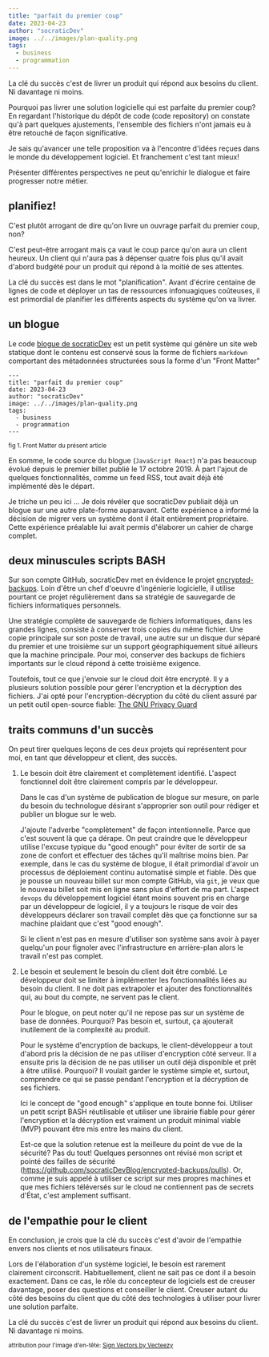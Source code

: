 ```yaml
---
title: "parfait du premier coup"
date: 2023-04-23
author: "socraticDev"
image: ../../images/plan-quality.png
tags:
  - business
  - programmation
---
```


La clé du succès c'est de livrer un produit qui répond aux besoins du client.
Ni davantage ni moins.

Pourquoi pas livrer une solution logicielle qui est parfaite du premier coup? En
regardant l'historique du dépôt de code (code repository) on constate qu'à part
quelques ajustements, l'ensemble des fichiers n'ont jamais eu à être retouché
de façon significative.

Je sais qu'avancer une telle proposition va à l'encontre d'idées reçues dans le 
monde du développement logiciel. Et franchement c'est tant mieux!

Présenter différentes perspectives ne peut qu'enrichir le dialogue et
faire progresser notre métier.

## planifiez!

C'est plutôt arrogant de dire qu'on livre un ouvrage parfait du premier coup, non?

C'est peut-être arrogant mais ça vaut le coup parce qu'on aura un client
heureux. Un client qui n'aura pas à dépenser quatre fois plus qu'il avait d'abord
budgété pour un produit qui répond à la moitié de ses attentes. 

La clé du succès est dans le mot "planification". Avant d'écrire centaine de
lignes de code et déployer un tas de ressources infonuagiques coûteuses, il est
primordial de planifier les différents aspects du système qu'on va livrer.

## un blogue

Le code [blogue de socraticDev](https://github.com/socraticDevBlog/jamstackBlog) est
un petit système qui génère un site web statique dont le contenu est conservé
sous la forme de fichiers `markdown` comportant des métadonnées structurées
sous la forme d'un "Front Matter"

```
---
title: "parfait du premier coup"
date: 2023-04-23
author: "socraticDev"
image: ../../images/plan-quality.png
tags:
  - business
  - programmation
---
```
<small>fig 1. Front Matter du présent article</small>

En somme, le code source du blogue (`JavaScript React`) n'a pas beaucoup évolué
depuis le premier billet publié le 17 octobre 2019. À part l'ajout de quelques
fonctionnalités, comme un feed RSS, tout avait déjà été implémenté dès le départ.

Je triche un peu ici ... Je dois révéler que socraticDev publiait déjà un blogue sur une autre
plate-forme auparavant. Cette expérience a informé la décision de migrer vers
un système dont il était entièrement propriétaire. Cette expérience préalable
lui avait permis d'élaborer un cahier de charge complet.

## deux minuscules scripts BASH

Sur son compte GitHub, socraticDev met en évidence le projet
[encrypted-backups](https://github.com/socraticDevBlog/encrypted-backups). Loin
d'être un chef d'oeuvre d'ingénierie logicielle, il utilise pourtant ce projet régulièrement dans
sa stratégie de sauvegarde de fichiers informatiques personnels. 

Une stratégie complète de sauvegarde de fichiers informatiques, dans les
grandes lignes, consiste à conserver trois copies du même fichier. Une copie
principale sur son poste de travail, une autre sur un disque dur séparé du
premier et une troisième sur un support géographiquement situé ailleurs que la
machine principale. Pour moi, conserver des backups de fichiers importants sur
le cloud répond à cette troisième exigence.

Toutefois, tout ce que j'envoie sur le cloud doit être encrypté. Il y a
plusieurs solution possible pour gérer l'encryption et la décryption des
fichiers. J'ai opté pour l'encryption-décryption du côté du client assuré par un
petit outil open-source fiable: [The GNU Privacy Guard](https://gnupg.org/)

## traits communs d'un succès

On peut tirer quelques leçons de ces deux projets qui représentent pour
moi, en tant que développeur et client, des succès.

1. Le besoin doit être clairement et complètement identifié. L'aspect
   fonctionnel doit être clairement compris par le développeur.

   Dans le cas d'un système de publication de blogue sur mesure, on parle du
   besoin du technologue désirant s'approprier son outil pour rédiger et
   publier un blogue sur le web. 
   
   J'ajoute l'adverbe "complètement" de façon intentionnelle. Parce que c'est
   souvent là que ça dérape. On peut craindre que le développeur utilise l'excuse typique du
   "good enough" pour éviter de sortir de sa zone de confort et effectuer des
   tâches qu'il maîtrise moins bien. Par exemple, dans le cas du système de
   blogue, il était primordial d'avoir un processus de déploiement continu
   automatisé simple et fiable. Dès que je pousse un nouveau billet sur mon
   compte GitHub, via `git`, je veux que le nouveau billet soit mis en ligne sans
   plus d'effort de ma part. L'aspect `devops` du développement logiciel étant
   moins souvent pris en charge par un développeur de logiciel, il y a toujours
   le risque de voir des développeurs déclarer son travail complet dès que ça
   fonctionne sur sa machine plaidant que c'est "good enough".

   Si le client n'est pas en mesure d'utiliser son système sans avoir à payer
   quelqu'un pour fignoler avec l'infrastructure en arrière-plan alors le
   travail n'est pas complet.

2. Le besoin et seulement le besoin du client doit être comblé. Le développeur doit se
   limiter à implémenter les fonctionnalités liées au besoin du client. Il ne doit pas
   extrapoler et ajouter des fonctionnalités qui, au bout du compte, ne servent
   pas le client.

   Pour le blogue, on peut noter qu'il ne repose pas sur un système de base de
   données. Pourquoi?  Pas besoin et, surtout, ça ajouterait inutilement de la
   complexité au produit.

   Pour le système d'encryption de backups, le client-développeur a tout
   d'abord pris la décision de ne pas utiliser d'encryption côté serveur. Il a
   ensuite pris la décision de ne pas utiliser un outil déjà disponible et prêt
   à être utilisé. Pourquoi? Il voulait garder le système simple et, surtout,
   comprendre ce qui se passe pendant l'encryption et la décryption de ses
   fichiers.
   
   Ici le concept de "good enough" s'applique en toute bonne foi. Utiliser un
   petit script BASH réutilisable et utiliser une librairie fiable pour gérer
   l'encryption et la décryption est vraiment un produit minimal viable (MVP)
   pouvant être mis entre les mains du client.

   Est-ce que la solution retenue est la meilleure du point de vue de la
   sécurité? Pas du tout!  Quelques personnes ont révisé mon script et pointé
   des failles de sécurité
   (https://github.com/socraticDevBlog/encrypted-backups/pulls). Or, comme je
   suis appelé à utiliser ce script sur
   mes propres machines et que mes fichiers téléversés sur le cloud ne
   contiennent pas de secrets d'État, c'est amplement suffisant.

## de l'empathie pour le client

En conclusion, je crois que la clé du succès c'est d'avoir de l'empathie envers
nos clients et nos utilisateurs finaux. 

Lors de l'élaboration d'un système logiciel, le besoin est rarement clairement
circonscrit. Habituellement, client ne sait pas ce dont il a besoin exactement. 
Dans ce cas, le rôle du concepteur de logiciels est de creuser davantage, poser
des questions et conseiller le client. Creuser autant du côté des besoins du
client que du côté des technologies à utiliser pour livrer une solution parfaite.

La clé du succès c'est de livrer un produit qui répond aux besoins du client.
Ni davantage ni moins.

<small>attribution pour l'image d'en-tête: <a href="https://www.vecteezy.com/free-vector/sign">Sign Vectors by Vecteezy</a>
</small>